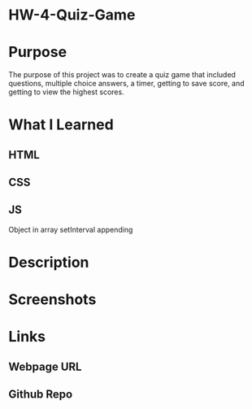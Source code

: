 # HW-4-Quiz-Game

# Purpose

The purpose of this project was to create a quiz game that included questions, multiple choice answers, a timer, getting to save score, and getting to view the highest scores.

# What I Learned

## HTML

## CSS

## JS

Object in array
setInterval
appending

# Description

# Screenshots

# Links

## Webpage URL

## Github Repo